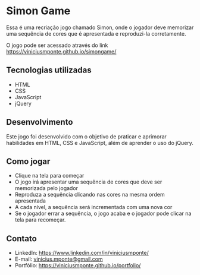 # Simon Game

Essa é uma recriação jogo chamado Simon, onde o jogador deve memorizar uma sequência de cores que é apresentada e reproduzi-la corretamente. 

O jogo pode ser acessado através do link https://viniciusmponte.github.io/simongame/

## Tecnologias utilizadas

- HTML
- CSS
- JavaScript
- jQuery

## Desenvolvimento

Este jogo foi desenvolvido com o objetivo de praticar e aprimorar habilidades em HTML, CSS e JavaScript, além de aprender o uso do jQuery.


## Como jogar

- Clique na tela para começar
- O jogo irá apresentar uma sequência de cores que deve ser memorizada pelo jogador
- Reproduza a sequência clicando nas cores na mesma ordem apresentada
- A cada nível, a sequência será incrementada com uma nova cor
- Se o jogador errar a sequência, o jogo acaba e o jogador pode clicar na tela para recomeçar.

## Contato

- LinkedIn: https://www.linkedin.com/in/viniciusmponte/
- E-mail: vinicius.mponte@gmail.com
- Portfólio: https://viniciusmponte.github.io/portfolio/
